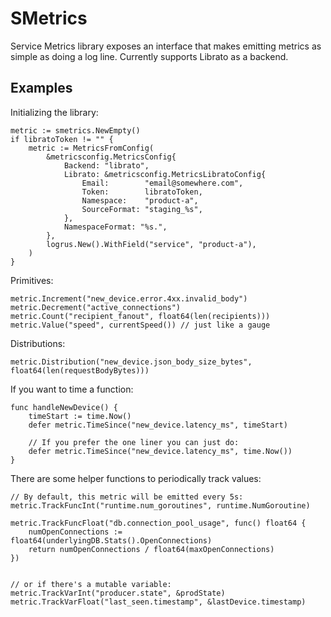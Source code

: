 # SMetrics

Service Metrics library exposes an interface that makes emitting metrics as simple as doing a log line.
Currently supports Librato as a backend.

## Examples

Initializing the library:

```
metric := smetrics.NewEmpty()
if libratoToken != "" {
	metric := MetricsFromConfig(
		&metricsconfig.MetricsConfig{
			Backend: "librato",
			Librato: &metricsconfig.MetricsLibratoConfig{
				Email:        "email@somewhere.com",
				Token:        libratoToken,
				Namespace:    "product-a",
				SourceFormat: "staging_%s",
			},
			NamespaceFormat: "%s.",
		},
		logrus.New().WithField("service", "product-a"),
	)
}
```

Primitives:
```
metric.Increment("new_device.error.4xx.invalid_body")
metric.Decrement("active_connections")
metric.Count("recipient_fanout", float64(len(recipients)))
metric.Value("speed", currentSpeed()) // just like a gauge
```

Distributions:
```
metric.Distribution("new_device.json_body_size_bytes", float64(len(requestBodyBytes)))
```

If you want to time a function:

```
func handleNewDevice() {
    timeStart := time.Now()
    defer metric.TimeSince("new_device.latency_ms", timeStart)
    
    // If you prefer the one liner you can just do:
    defer metric.TimeSince("new_device.latency_ms", time.Now())
}
```

There are some helper functions to periodically track values:

```
// By default, this metric will be emitted every 5s:
metric.TrackFuncInt("runtime.num_goroutines", runtime.NumGoroutine)

metric.TrackFuncFloat("db.connection_pool_usage", func() float64 {
    numOpenConnections := float64(underlyingDB.Stats().OpenConnections)
    return numOpenConnections / float64(maxOpenConnections)
})


// or if there's a mutable variable:
metric.TrackVarInt("producer.state", &prodState)
metric.TrackVarFloat("last_seen.timestamp", &lastDevice.timestamp)
```
